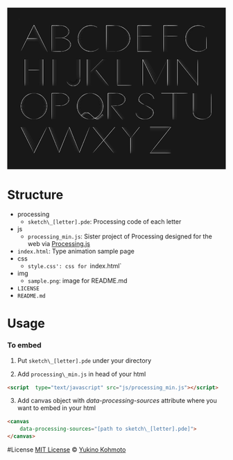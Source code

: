 ![Processing image](img/sample.png)

# Structure
- processing 
  - `sketch\_[letter].pde`: Processing code of each letter  
- js 
  - `processing_min.js`: Sister project of Processing designed for the web via [Processing.js](http://processingjs.org/)
- `index.html`: Type animation sample page 
- css
  - `style.css': css for `index.html`
- img
  - `sample.png`: image for README.md
- `LICENSE`
- `README.md`

# Usage
### To embed  
1. Put `sketch\_[letter].pde` under your directory

2. Add `processing\_min.js` in head of your html
```html
<script  type="text/javascript" src="js/processing_min.js"></script>
```

3. Add canvas object with *data-processing-sources* attribute where you want 
to embed in your html 
```html
<canvas 
    data-processing-sources="[path to sketch\_[letter].pde]">
</canvas>
```

#License
[MIT License](https://choosealicense.com/licenses/mit/) © [Yukino Kohmoto](http://yukinokoh.github.io/portfolio/)
